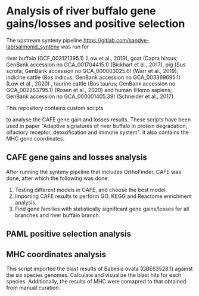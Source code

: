 # Analysis of river buffalo gene gains/losses and positive selection
The upstream synteny pipeline <https://gitlab.com/sandve-lab/salmonid_synteny> was run for 


river buffalo (GCF_003121395.1) (Low et al., 2019), goat (Capra hircus; GenBank accession no GCA_001704415.1) (Bickhart et al., 2017), pig (Sus scrofa; GenBank accession no GCA_000003025.6) (Warr et al., 2019), indicine cattle (Bos indicus; GenBank accession no GCA_003369695.1) (Low et al., 2020) , taurine cattle (Bos taurus; GenBank accession no GCA_002263795.1) (Rosen et al., 2020) and human (Homo sapiens; GenBank accession no GCA_000001405.39) (Schneider et al., 2017). 

This repository contains custom scripts 

to analyse the CAFE gene gain and losses results. 
These scripts have been used in paper "Adaptive signatures of river buffalo in protein degradation, olfactory receptor, detoxification and immune system". 
It also contains the MHC gene coordinates.

## CAFE gene gains and losses analysis
After running the synteny pipeline  that includes OrthoFinder, CAFE was done, after which the following was done:
1. Testing different models in CAFE, and choose the best model.
2. Importing CAFE results to perform GO, KEGG and Reactome enrichment analysis.
3. Find gene families with statistically significant gene gains/losses for all branches and river buffalo branch.

## PAML positive selection analysis

## MHC coordinates analysis
This script imported the blast results of Babesia ovata (GBE63528.1) against the six species genomes.
Calculate and visualize the blast hits for each species.
Additionally, the results of MHC were comapred to that obtained from manual curation. 
